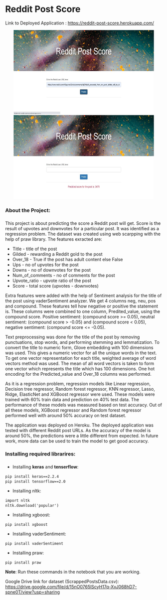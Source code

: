 # Reddit Post Score

Link to Deployed Application : https://reddit-post-score.herokuapp.com/

<div align="center">
  <img src="/Images/1.jpg" height="270" width="450" style="padding: 0px 10px"><img src="/Images/2.jpg" height="270" width="450" style="padding: 0px 10px">
 </div>

### About the Project: <h3>
This project is about predicting the score a Reddit post will get. Score is the result of upvotes and downvotes for a particular post. It was identified as a regression problem. The dataset was created using web scarpping with the help of praw library. The features exracted are:
* Title - title of the post
* Gilded - rewarding a Reddit gold to the post
* Over_18 - True if the post has adult content else False
* Ups - no of upvotes for the post
* Downs - no of downvotes for the post
* Num_of_comments - no of comments for the post
* Upvote_ratio - upvote ratio of the post
* Score - total score (upvotes - downvotes)

Extra features were added with the help of Sentiment analysis for the title of the post using vaderSentiment analyzer. We get 4 columns neg, neu, pos and compound. These features tell how negative or positive the statement is. These columns were combined to one column, Predited_value, using the compound score. Positive sentiment: (compound score >= 0.05), neutral sentiment: (compound score > -0.05) and (compound score < 0.05), negative sentiment: (compound score <= -0.05).

Text preprocessing was done for the title of the post by removing punctuations, stop words, and performing stemming and lemmatization. To convert the title to numeric form, Glove embedding with 100 dimensions was used. This gives a numeric vector for all the unique words in the text. To get one vector representation for each title, weighted average of word vectors method was used. The mean of all word vectors is taken to form one vector which represents the title which has 100 dimensions. One hot encoding for the Predicted_value and Over_18 columns was performed. 

As it is a regression problem, regression models like Linear regression, Decision tree regressor, Random forest regressor, KNN regressor, Lasso, Ridge, ElasticNet and XGBoost regressor were used. These models were trained with 60% train data and prediction on 40% test data. The performance of these models was measured based on test accuracy. Out of all these models, XGBoost regressor and Random forest regressor performed well with around 50% accuracy on test dataset. 

The application was deployed on Heroku. The deployed application was tested with different Reddit post URLs. As the accuracy of the model is around 50%, the predictions were a little different from expected. In future work, more data can be used to train the model to get good accuracy.

### Installing required librarires: <h3>
* Installing __keras__ and __tenserflow__:
```
pip install keras==2.2.4
pip install tensorflow==2.0
```
* Installing nltk:
```
import nltk
nltk.download('popular')
```
* Installing xgboost:
```
pip install xgboost
```
* Installing vaderSentiment:
```
pip install vaderSentiment
```
* Installing praw:
```
pip install praw
```
__Note__: Run these commands in the notebook that you are working.

Google Drive link for dataset (ScrappedPostsData.csv): https://drive.google.com/file/d/15nO0765lScyH17q-XvJ068hD7-spne0T/view?usp=sharing

